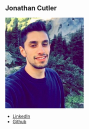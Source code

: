 Jonathan Cutler
------------

![](photos/jonathan-cutler.png)

* [LinkedIn](https://www.linkedin.com/in/jonathan-cutler-ba623437)
* [Github](https://github.com/jonleecutler)
